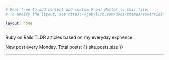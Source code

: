 ```yaml
---
# Feel free to add content and custom Front Matter to this file.
# To modify the layout, see https://jekyllrb.com/docs/themes/#overriding-theme-defaults

layout: home
---
```

Ruby on Rails TLDR articles based on my everyday exprience. 

New post every Monday. Total posts: {{ site.posts.size }}

****